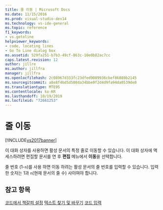 ```yaml
---
title: 줄 이동 | Microsoft Docs
ms.date: 11/15/2016
ms.prod: visual-studio-dev14
ms.technology: vs-ide-general
ms.topic: reference
f1_keywords:
- vs.gotoline
helpviewer_keywords:
- code, locating lines
- Go To Line dialog box
ms.assetid: 529fa251-b7b3-49cf-863c-10e0b82ac7cc
caps.latest.revision: 12
author: jillre
ms.author: jillfra
manager: jillfra
ms.openlocfilehash: 2c08967d333fc23dfed9089936cbef86889b2145
ms.sourcegitcommit: a8e8f4bd5d508da34bbe9f2d4d9fa94da0539de0
ms.translationtype: MTE95
ms.contentlocale: ko-KR
ms.lasthandoff: 10/19/2019
ms.locfileid: "72661253"
---
```

# <a name="go-to-line"></a>줄 이동
[!INCLUDE[vs2017banner](../../includes/vs2017banner.md)]

이 대화 상자를 사용하면 활성 문서의 특정 줄로 이동할 수 있습니다. 이 대화 상자에 액세스하려면 편집할 문서를 연 후 **편집** 메뉴에서 **이동**을 선택합니다.

 줄 번호 (1-`n`)를 사용 하면 이동 하려는 활성 문서의 줄 번호를 입력할 수 있습니다. 입력한 숫자는 1과 `n`(현재 문서의 줄 수) 사이여야 합니다.

## <a name="see-also"></a>참고 항목
 [코드에서 책갈피 설정](../../ide/setting-bookmarks-in-code.md) [텍스트 찾기 및 바꾸기](../../ide/finding-and-replacing-text.md) [코드 입력](../../ide/writing-code-in-the-code-and-text-editor.md)
